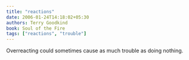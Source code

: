 ```yaml
---
title: "reactions"
date: 2006-01-24T14:18:02+05:30
authors: Terry Goodkind
book: Soul of the Fire
tags: ["reactions", "trouble"]
---
```

Overreacting could sometimes cause as much trouble as doing nothing.
